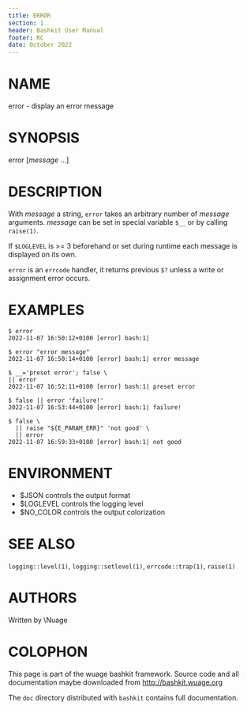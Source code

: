 ```yaml
---
title: ERROR
section: 1
header: Bashkit User Manual
footer: RC
date: October 2022
---
```


# NAME

error - display an error message

# SYNOPSIS

error [*message* ...]

# DESCRIPTION

With *message* a string, `error` takes an arbitrary number of *message*
arguments.
*message* can be set in special variable `$__` or by calling `raise(1)`.

If `$LOGLEVEL` is >= 3 beforehand or set during runtime each message
is displayed on its own.

`error` is an `errcode` handler, it returns previous `$?` unless a write
or assignment error occurs.

# EXAMPLES

    $ error
    2022-11-07 16:50:12+0100 [error] bash:1|

    $ error "error message"
    2022-11-07 16:50:14+0100 [error] bash:1| error message

    $ __='preset error'; false \
    || error
    2022-11-07 16:52:11+0100 [error] bash:1| preset error

    $ false || error 'failure!'
    2022-11-07 16:53:44+0100 [error] bash:1| failure!

    $ false \
      || raise "${E_PARAM_ERR}" 'not good' \
      || error
    2022-11-07 16:59:33+0100 [error] bash:1| not good

# ENVIRONMENT

- $JSON controls the output format
- $LOGLEVEL controls the logging level
- $NO_COLOR controls the output colorization

# SEE ALSO

`logging::level(1)`, `logging::setlevel(1)`, `errcode::trap(1)`, `raise(1)`

# AUTHORS
Written by \\Nuage

# COLOPHON
This page is part of the wuage bashkit framework. Source code and all
documentation maybe downloaded from <http://bashkit.wuage.org>

The `doc` directory distributed with `bashkit` contains full documentation.
